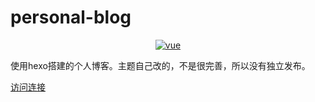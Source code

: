 # personal-blog

<p align="center">
  <a href="https://github.com/vuejs/vue">
    <img src="https://img.shields.io/badge/hexo-4.2.1-green" alt="vue">
  </a>
</p>

使用hexo搭建的个人博客。主题自己改的，不是很完善，所以没有独立发布。

<a href="http://www.luozhongdao.com/" target="_blank">访问连接</a>
